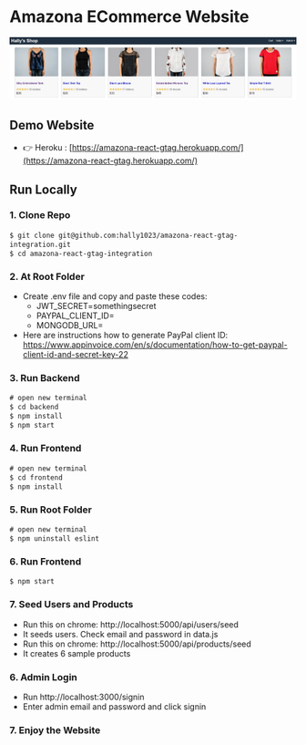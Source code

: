 # Amazona ECommerce Website
![hally-amazona](/template/images/hally-amazona.jpg)

## Demo Website

- 👉 Heroku : [https://amazona-react-gtag.herokuapp.com/](https://amazona-react-gtag.herokuapp.com/)

## Run Locally

### 1. Clone Repo

```
$ git clone git@github.com:hally1023/amazona-react-gtag-integration.git
$ cd amazona-react-gtag-integration
```

### 2. At Root Folder

- Create .env file and copy and paste these codes:
  - JWT_SECRET=somethingsecret
  - PAYPAL_CLIENT_ID=<insert your paypal client id here>
  - MONGODB_URL=<insert url for mongodb>
- Here are instructions how to generate PayPal client ID: https://www.appinvoice.com/en/s/documentation/how-to-get-paypal-client-id-and-secret-key-22

### 3. Run Backend

```
# open new terminal
$ cd backend
$ npm install
$ npm start
```

### 4. Run Frontend

```
# open new terminal
$ cd frontend
$ npm install
```

### 5. Run Root Folder

```
# open new terminal
$ npm uninstall eslint
```

### 6. Run Frontend

```
$ npm start
```

### 7. Seed Users and Products

- Run this on chrome: http://localhost:5000/api/users/seed
- It seeds users. Check email and password in data.js
- Run this on chrome: http://localhost:5000/api/products/seed
- It creates 6 sample products

### 6. Admin Login

- Run http://localhost:3000/signin
- Enter admin email and password and click signin

### 7. Enjoy the Website
